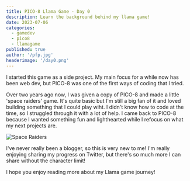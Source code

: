 ```yaml
---
title: PICO-8 Llama Game - Day 0
description: Learn the background behind my llama game!
date: 2023-07-06
categories:
  - gamedev
  - pico8
  - llamagame
published: true
author: '/pfp.jpg'
headerimage: '/day0.png'
---
```


<!-- ![Text](image.webp) -->

I started this game as a side project. My main focus for a while now has been web dev, but PICO-8 was one of the first ways of coding that I tried.

Over two years ago now, I was given a copy of PICO-8 and made a little 'space raiders' game. It's quite basic but I'm still a big fan of it and loved building something that I could play wiht. I didn't know how to code at the time, so I struggled through it with a lot of help. I came back to PICO-8 because I wanted something fun and lighthearted while I refocus on what my next projects are.

![Space Raiders](/spaceraiders.png)

I've never really been a blogger, so this is very new to me! I'm really enjoying sharing my progress on Twitter, but there's so much more I can share without the character limit!

I hope you enjoy reading more about my Llama game journey!
